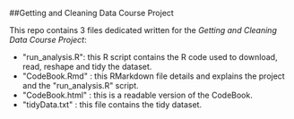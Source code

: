 ##Getting and Cleaning Data Course Project

This repo contains 3 files dedicated written for the *Getting and Cleaning Data Course Project*:

- "run_analysis.R": this R script contains the R code used to download, read, reshape and tidy the dataset.
- "CodeBook.Rmd" : this RMarkdown file details and explains the project and the "run_analysis.R" script.
- "CodeBook.html" : this is a readable version of the CodeBook.
- "tidyData.txt" : this file contains the tidy dataset.